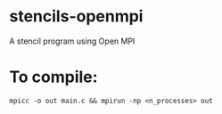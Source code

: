 # stencils-openmpi
A stencil program using Open MPI

# To compile:
```shell
mpicc -o out main.c && mpirun -np <n_processes> out
```